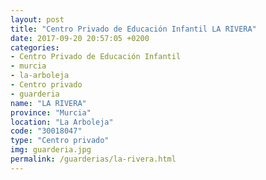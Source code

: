 ```yaml
---
layout: post
title: "Centro Privado de Educación Infantil LA RIVERA"
date: 2017-09-20 20:57:05 +0200
categories:
- Centro Privado de Educación Infantil
- murcia
- la-arboleja
- Centro privado
- guarderia
name: "LA RIVERA"
province: "Murcia"
location: "La Arboleja"
code: "30018047"
type: "Centro privado"
img: guarderia.jpg
permalink: /guarderias/la-rivera.html
---
```

